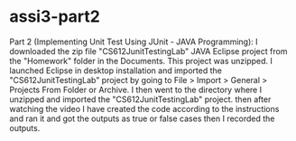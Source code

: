 # assi3-part2
Part 2 (Implementing Unit Test Using JUnit - JAVA Programming):
I downloaded the zip file "CS612JunitTestingLab" JAVA Eclipse project from the "Homework" folder in the Documents. This project was unzipped. I launched Eclipse in desktop installation and imported the "CS612JunitTestingLab" project by going to File > Import > General > Projects From Folder or Archive. I then went to the directory where I unzipped and imported the "CS612JunitTestingLab" project.
then after watching the video I have created the code according to the instructions and ran it and got the outputs as true or false cases then I recorded the outputs.
